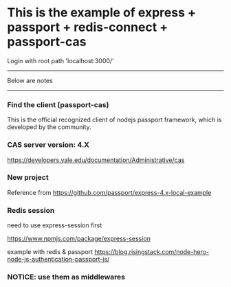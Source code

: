 # This is the example of express + passport + redis-connect + passport-cas

Login with root path 'localhost:3000/'

---
Below are notes

---


### Find the client (passport-cas)
This is the official recognized client of nodejs passport framework, which is developed by the community.

### CAS server version: 4.X

https://developers.yale.edu/documentation/Administrative/cas

### New project
Reference from https://github.com/passport/express-4.x-local-example


### Redis session

need to use express-session first

https://www.npmjs.com/package/express-session

example with redis & passport
https://blog.risingstack.com/node-hero-node-js-authentication-passport-js/


### NOTICE: use them as middlewares
